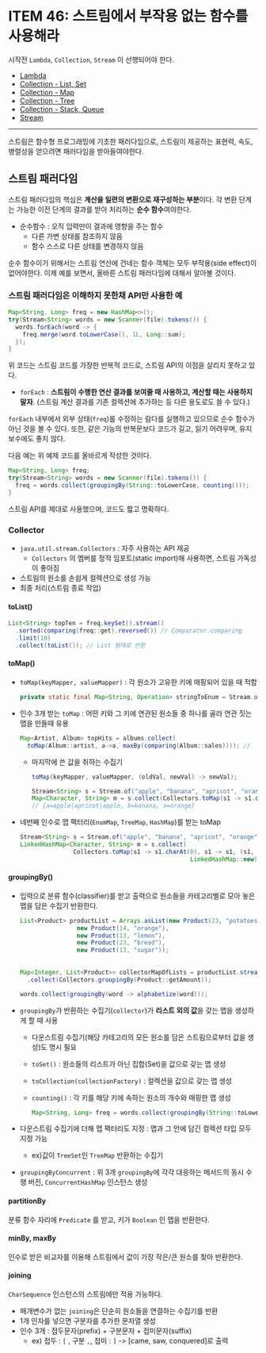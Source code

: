 # ITEM 46: 스트림에서 부작용 없는 함수를 사용해라

시작전 `Lambda`, `Collection`, `Stream` 이 선행되어야 한다.

- [Lambda](https://github.com/dh00023/TIL/blob/master/Java/문법/java-lambda.md)
- [Collection - List, Set](https://github.com/dh00023/TIL/blob/master/Java/문법/java-collection.md)
- [Collection - Map](https://github.com/dh00023/TIL/blob/master/Java/문법/2020-03-13-map.md)
- [Collection - Tree](https://github.com/dh00023/TIL/blob/master/Java/문법/2020-03-24-tree.md)
- [Collection - Stack, Queue](https://github.com/dh00023/TIL/blob/master/Java/문법/2020-03-24-stackAndQueue.md)
- [Stream](https://github.com/dh00023/TIL/blob/master/Java/문법/2020-03-25-stream.md)

---

스트림은 함수형 프로그래밍에 기초한 패러다임으로, 스트림이 제공하는 표현력, 속도, 병렬성을 얻으려면 패러다임을 받아들여야한다.

## 스트림 패러다임

스트림 패러다임의 핵심은 **계산을 일련의 변환으로 재구성하는 부분**이다.
각 변환 단계는 가능한 이전 단계의 결과를 받아 처리하는 **순수 함수**여야한다.

* 순수함수 : 오직 입력만이 결과에 영향을 주는 함수
    * 다른 가변 상태를 참조하지 않음
    * 함수 스스로 다른 상태를 변경하지 않음

순수 함수이기 위해서는 스트림 연산에 건네는 함수 객체는 모두 부작용(side effect)이 없어야한다.
이제 예를 보면서, 올바른 스트림 패러다임에 대해서 알아볼 것이다.

### 스트림 패러다임은 이해하지 못한채 API만 사용한 예

```java
Map<String, Long> freq = new HashMap<>();
try(Stream<String> words = new Scanner(file).tokens()) {
  words.forEach(word -> {
    freq.merge(word.toLowerCase(), 1L, Long::sum);
  });
}
```

위 코드는 스트림 코드를 가장한 반복적 코드로, 스트림 API의 이점을 살리지 못하고 있다.

- `forEach` : **스트림이 수행한 연산 결과를 보여줄 때 사용하고, 계산할 때는 사용하지 말자**.
    (스트림 계산 결과를 기존 컬렉션에 추가하는 등 다른 용도로도 쓸 수 있다.)

`forEach` 내부에서 외부 상태(`freq`)를 수정하는 람다를 실행하고 있으므로 순수 함수가 아닌 것을 볼 수 있다.
또한, 같은 기능의 반복문보다 코드가 길고, 읽기 어려우며, 유지보수에도 좋지 않다.

다음 예는 위 예제 코드를 올바르게 작성한 것이다.

```java
Map<String, Long> freq;
try(Stream<String> words = new Scanner(file).tokens()) {
  freq = words.collect(groupingBy(String::toLowerCase, counting()));
}
```

스트림 API를 제대로 사용했으며, 코드도 짧고 명확하다.

### Collector

- `java.util.stream.Collectors`  : 자주 사용하는 API 제공
    - `Collectors` 의 멤버를 정적 임포트(static import)해 사용하면, 스트림 가독성이 좋아짐
- 스트림의 원소를 손쉽게 컬렉션으로 생성 가능
- 최종 처리(스트림 종료 작업)



#### toList()

```java
List<String> topTen = freq.keySet().stream()
  .sorted(comparing(freq::get).reversed()) // Comparator.comparing
  .limit(10)
  .collect(toList()); // List 형태로 반환
```



#### toMap()

- `toMap(keyMapper, valueMapper)` : 각 원소가 고유한 키에 매핑되어 있을 때 적합

    ```java
    private static final Map<String, Operation> stringToEnum = Stream.of(values()).collect(toMap(Object::toString, e -> e));
    ```

- 인수 3개 받는 `toMap` : 어떤 키와 그 키에 연관된 원소들 중 하나를 골라 연관 짓는 맵을 만들때 유용

    ```java
    Map<Artist, Album> topHits = albums.collect(
      toMap(Album::artist, a->a, maxBy(comparing(Album::sales)))); // 
    ```

    - 마지막에 쓴 값을 취하는 수집기

      ```java
      toMap(keyMapper, valueMapper, (oldVal, newVal) -> newVal);
      ```
      ```java
      Stream<String> s = Stream.of("apple", "banana", "apricot", "orange", "apple");
      Map<Character, String> m = s.collect(Collectors.toMap(s1 -> s1.charAt(0), s1 -> s1, (oldVal, newVal) -> oldVal + "|" + newVal)); 
      // {a=apple|apricot|apple, b=banana, o=orange} 
      ```

- 네번째 인수로 맵 팩터리(`EnumMap`, `TreeMap`, `HashMap`)를 받는 toMap

    ```java
    Stream<String> s = Stream.of("apple", "banana", "apricot", "orange", "apple");
    LinkedHashMap<Character, String> m = s.collect(
                   Collectors.toMap(s1 -> s1.charAt(0), s1 -> s1, (s1, s2) -> s1 + "|" + s2,
                                                    LinkedHashMap::new));
    ```

#### groupingBy()

- 입력으로 분류 함수(classifier)를 받고 출력으로 원소들을 카테고리별로 모아 놓은 맵을 담은 수집기 반환한다.

  ```java
  List<Product> productList = Arrays.asList(new Product(23, "potatoes"),
                  new Product(14, "orange"),
                  new Product(13, "lemon"),
                  new Product(23, "bread"),
                  new Product(13, "sugar"));
   
   
  Map<Integer, List<Product>> collectorMapOfLists = productList.stream()
    .collect(Collectors.groupingBy(Product::getAmount));
  ```
  
  ```java
  words.collect(groupingBy(word -> alphabetize(word)));
  ```
  
- `groupingBy`가 반환하는 수집기(`collector`)가 **리스트 외의 값**을 갖는 맵을 생성하게 할 때 사용

    - 다운스트림 수집기(해당 카테고리의 모든 원소를 담은 스트림으로부터 값을 생성)도 명시 필요

    - `toSet()` : 원소들의 리스트가 아닌 집합(Set)을 값으로 갖는 맵 생성

    - `toCollection(collectionFactory)` : 컬렉션을 값으로 갖는 맵 생성

    - `counting()` : 각 키를 해당 키에 속하는 원소의 개수와 매핑한 맵 생성

        ```java
        Map<String, Long> freq = words.collect(groupingBy(String::toLowerCase, counting()));
        ```

- 다운스트림 수집기에 더해 맵 팩터리도 지정 : 맵과 그 안에 담긴 컬렉션 타입 모두 지정 가능

    - ex)값이  `TreeSet`인 `TreeMap` 반환하는 수집기

- `groupingByConcurrent` : 위 3개 `groupingBy`에 각각 대응하는 메서드의 동시 수행 버전, `ConcurrentHashMap` 인스턴스 생성

#### partitionBy

분류 함수 자리에 `Predicate` 를 받고, 키가 `Boolean` 인 맵을 반환한다.

#### minBy, maxBy

인수로 받은 비교자를 이용해 스트림에서 값이 가장 작은/큰 원소를 찾아 반환한다.

#### joining

`CharSequence` 인스턴스의 스트림에만 적용 가능하다.

- 매개변수가 없는 `joining`은 단순히 원소들을 연결하는 수집기를 반환
- 1개 인자를 넣으면 구분자를 추가한 문자열 생성
- 인수 3개 : 접두문자(prefix) + 구분문자  + 접미문자(suffix)
    - ex) 접두 : `[` , 구분 `,`, 접미 : `]` -> [came, saw, conquered]로 출력

